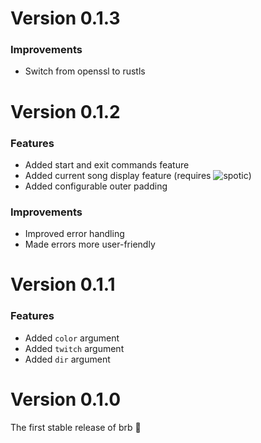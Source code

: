 # Version 0.1.3

### Improvements

- Switch from openssl to rustls

# Version 0.1.2

### Features

- Added start and exit commands feature
- Added current song display feature (requires ![spotic](https://github.com/GHaxZ/spotic))
- Added configurable outer padding

### Improvements

- Improved error handling
- Made errors more user-friendly

# Version 0.1.1

### Features

- Added `color` argument
- Added `twitch` argument
- Added `dir` argument

# Version 0.1.0

The first stable release of brb 🎉
